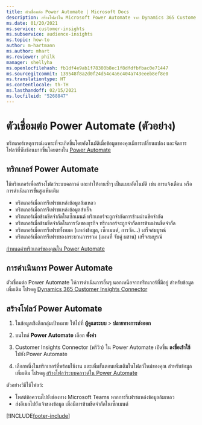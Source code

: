 ```yaml
---
title: ตัวเชื่อมต่อ Power Automate | Microsoft Docs
description: สร้างโฟลว์ใน Microsoft Power Automate จาก Dynamics 365 Customer Insights.
ms.date: 01/20/2021
ms.service: customer-insights
ms.subservice: audience-insights
ms.topic: how-to
author: m-hartmann
ms.author: mhart
ms.reviewer: philk
manager: shellyha
ms.openlocfilehash: fb1df4e9ab1f78300b8ec1f8dfdfbfbac0e71447
ms.sourcegitcommit: 139548f8a2d0f24d54c4a6c404a743eeeb8ef8e0
ms.translationtype: HT
ms.contentlocale: th-TH
ms.lasthandoff: 02/15/2021
ms.locfileid: "5268847"
---
```

# <a name="power-automate-connector-preview"></a>ตัวเชื่อมต่อ Power Automate (ตัวอย่าง)

ทริกเกอร์เหตุการณ์เฉพาะที่จะเกิดขึ้นโดยอัตโนมัติเมื่อข้อมูลของคุณมีการเปลี่ยนแปลง และจัดการโฟลว์ที่ซับซ้อนมากขึ้นโดยตรงใน [Power Automate](https://flow.microsoft.com/)

## <a name="power-automate-triggers"></a>ทริกเกอร์ Power Automate

ใช้ทริกเกอร์เพื่อสร้างโฟลว์ระบบคลาวด์ และทำให้งานซ้ำๆ เป็นแบบอัตโนมัติ เช่น การแจ้งเตือน หรือการดำเนินการขั้นสูงเพิ่มเติม 

- ทริกเกอร์เมื่อการรีเฟรชแหล่งข้อมูลล้มเหลว 
- ทริกเกอร์เมื่อการรีเฟรชแหล่งข้อมูลสำเร็จ
- ทริกเกอร์เมื่อข้ามขีดจำกัดในเซ็กเมนต์ ทริกเกอร์จะถูกจำกัดการข้ามผ่านขีดจำกัด
- ทริกเกอร์เมื่อข้ามขีดจำกัดในการวัดของธุรกิจ ทริกเกอร์จะถูกจำกัดการข้ามผ่านขีดจำกัด
- ทริกเกอร์เมื่อการรีเฟรชทั้งหมด (แหล่งข้อมูล, เซ็กเมนต์, การวัด...) เสร็จสมบูรณ์
- ทริกเกอร์เมื่อการรีเฟรชของกระบวนการรวม (แผนที่ จับคู่ ผสาน) เสร็จสมบูรณ์

[กำหนดค่าทริกเกอร์ของคุณใน Power Automate](https://flow.microsoft.com/connectors/shared_customerinsights/dynamics-365-customer-insights-connector/)

## <a name="power-automate-actions"></a>การดำเนินการ Power Automate
ตัวเชื่อมต่อ Power Automate ให้การดำเนินการอื่นๆ นอกเหนือจากทริกเกอร์ที่มีอยู่ สำหรับข้อมูลเพิ่มเติม โปรดดู [Dynamics 365 Customer Insights Connector](https://docs.microsoft.com/connectors/customerinsights/)

## <a name="create-a-power-automate-flow"></a>สร้างโฟลว์ Power Automate

1. ในข้อมูลเชิงลึกกลุ่มเป้าหมาย ให้ไปที่ **ผู้ดูแลระบบ** > **ปลายทางการส่งออก**

1. บนไทล์ **Power Automate** เลือก **ตั้งค่า**

1. Customer Insights Connector (พรีวิว) ใน Power Automate เปิดขึ้น **ลงชื่อเข้าใช้** ไปยัง Power Automate

1. เลือกหนึ่งในทริกเกอร์ที่พร้อมใช้งาน และเพิ่มขั้นตอนเพิ่มเติมในโฟลว์ใหม่ของคุณ สำหรับข้อมูลเพิ่มเติม โปรดดู [สร้างโฟลว์ระบบคลาวด์ใน Power Automate](https://docs.microsoft.com/power-automate/get-started-logic-flow)

ตัวอย่างวิธีใช้โฟลว์: 
- โพสต์ข้อความไปยังช่องทาง Microsoft Teams หากการรีเฟรชแหล่งข้อมูลล้มเหลว 
- ส่งอีเมลไปยังเจ้าของข้อมูล เมื่อมีการข้ามขีดจำกัดในเซ็กเมนต์



[!INCLUDE[footer-include](../includes/footer-banner.md)]